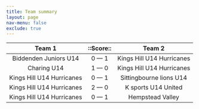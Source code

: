 ```yaml
---
title: Team summary
layout: page
nav-menu: false
exclude: true
---
```




|          Team 1           |  ::Score::  |          Team 2           |
|:-------------------------:|:-----------:|:-------------------------:|
|   Biddenden Juniors U14   | 0 &mdash; 1 | Kings Hill U14 Hurricanes |
|        Charing U14        | 1 &mdash; 0 | Kings Hill U14 Hurricanes |
| Kings Hill U14 Hurricanes | 0 &mdash; 1 |  Sittingbourne lions U14  |
| Kings Hill U14 Hurricanes | 2 &mdash; 0 |    K sports U14 United    |
| Kings Hill U14 Hurricanes | 0 &mdash; 1 |     Hempstead Valley      |

 <br /><br /><br />